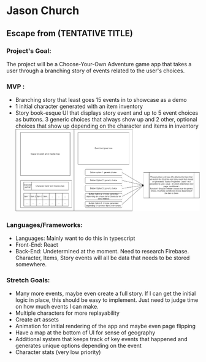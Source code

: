 # Jason Church

## Escape from (TENTATIVE TITLE)

### Project's Goal: 
The project will be a Choose-Your-Own Adventure game app that takes a user through a branching story of events related to the user's choices. 

### MVP :

* Branching story that least goes 15 events in to showcase as a demo
* 1 initial character generated with an item inventory
* Story book-esque UI that displays story event and up to 5 event choices as buttons. 3 generic choices that always show up and 2 other, optional choices that show up depending on the character and items in inventory 
![UI design](./src/Assets/img/storyUI.drawio.png)

### Languages/Frameworks:
* Languages: Mainly want to do this in typescript
* Front-End: React
* Back-End: Undetermined at the moment. Need to research Firebase. Character, Items, Story events will all be data that needs to be stored somewhere.

### Stretch Goals: 
* Many more events, maybe even create a full story. If I can get the initial logic in place, this should be easy to implement. Just need to judge time on how much events I can make. 
* Multiple characters for more replayability
* Create art assets
* Animation for initial rendering of the app and maybe even page flipping
* Have a map at the bottom of UI for sense of geography 
* Additional system that keeps track of key events that happened and generates unique options depending on the event
* Character stats (very low priority)


